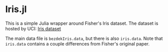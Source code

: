 # Iris.jl

This is a simple Julia wrapper around Fisher's Iris dataset.  The dataset is hosted by UCI: [Iris dataset](https://archive.ics.uci.edu/ml/datasets/Iris)

The main data file is `bezdekIris.data`, but there is also `iris.data`.  Note that `iris.data` contains a couple differences from Fisher's original paper.

